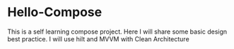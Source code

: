 # Hello-Compose

This is a self learning compose project. Here I will share some basic design best practice. I will use hilt and 
MVVM with Clean Architecture 
